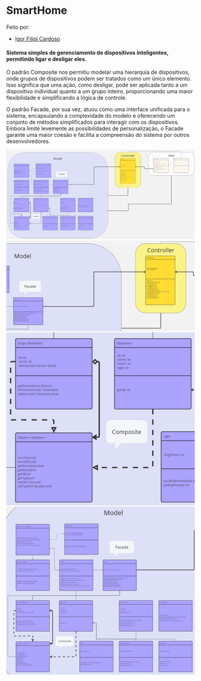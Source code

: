 # SmartHome

Feito por: 
- [Igor Filipi Cardoso](https://github.com/igorcardosoy)

#### Sistema simples de gerenciamento de dispositivos inteligentes, permitindo ligar e desligar eles.

O padrão Composite nos permitiu modelar uma hierarquia de dispositivos, onde grupos de dispositivos podem ser tratados como um único elemento. Isso significa que uma ação, como desligar, pode ser aplicada tanto a um dispositivo individual quanto a um grupo inteiro, proporcionando uma maior flexibilidade e simplificando a lógica de controle.

O padrão Facade, por sua vez, atuou como uma interface unificada para o sistema, encapsulando a complexidade do modelo e oferecendo um conjunto de métodos simplificados para interagir com os dispositivos. Embora limite levemente as possibilidades de personalização, o Facade garante uma maior coesão e facilita a compreensão do sistema por outros desenvolvedores.

<div>
  <img src="./complete.jpg">
  <img src="./facade.jpg">
  <img src="./composite.jpg">
  <img src="./model.jpg">
</div>


